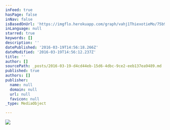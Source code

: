 ```yaml
---
inFeed: true
hasPage: false
inNav: false
isBasedOnUrl: 'https://imgflo.herokuapp.com/graph/vahj1ThiexotieMo/75b90b31232b52499fa46d7ebbd1413d/passthrough.jpg?height=600&input=https%3A%2F%2Fthe-grid-user-content.s3-us-west-2.amazonaws.com%2Facf1fd2c-968a-4b87-a28e-2186a67f5a07.jpg'
inLanguage: null
starred: true
keywords: []
description: ''
datePublished: '2016-03-19T14:56:18.266Z'
dateModified: '2016-03-19T14:56:12.237Z'
title: ''
author: []
sourcePath: _posts/2016-03-19-d4cd44eb-15d6-4dbc-9ce2-eeb137ea9489.md
published: true
authors: []
publisher:
  name: null
  domain: null
  url: null
  favicon: null
_type: MediaObject

---
```

![](https://the-grid-user-content.s3-us-west-2.amazonaws.com/acf1fd2c-968a-4b87-a28e-2186a67f5a07.jpg)